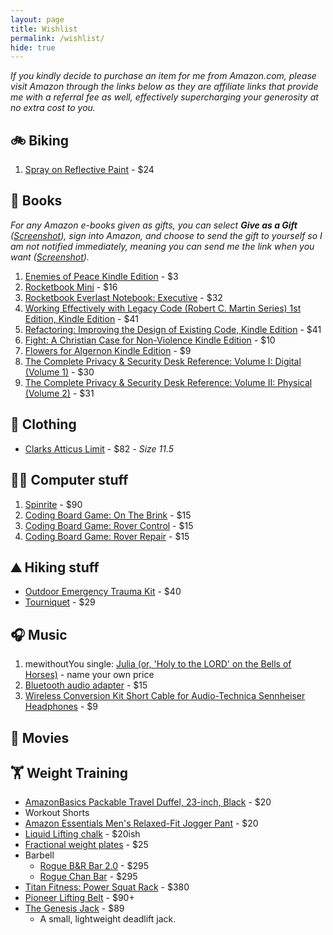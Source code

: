 ```yaml
---
layout: page
title: Wishlist
permalink: /wishlist/
hide: true
---
```


<!-- # Wishlist -->

_If you kindly decide to purchase an item for me from Amazon.com, please visit Amazon through the links below as they are affiliate links that provide me with a referral fee as well, effectively supercharging your generosity at no extra cost to you._

## 🚲 Biking
1. [Spray on Reflective Paint](https://amzn.to/2LsDtIJ) - $24

## 📖 Books
_For any Amazon e-books given as gifts, you can select **Give as a Gift** ([Screenshot](https://goo.gl/PgPwqF)), sign into Amazon, and choose to send the gift to yourself so I am not notified immediately, meaning you can send me the link when you want ([Screenshot](https://goo.gl/YY4Zxm))._
1. [Enemies of Peace Kindle Edition](https://amzn.to/2LNOPKO) - $3
2. [Rocketbook Mini](https://amzn.to/2NTawq0) - $16
3. [Rocketbook Everlast Notebook: Executive](https://amzn.to/2NVJuyA) - $32
4. [Working Effectively with Legacy Code (Robert C. Martin Series) 1st Edition, Kindle Edition](https://amzn.to/2JGUH3y) - $41
5. [Refactoring: Improving the Design of Existing Code, Kindle Edition](https://amzn.to/2zVn3Y4) - $41
6. [Fight: A Christian Case for Non-Violence Kindle Edition](https://amzn.to/2zQvbsJ) - $10
7. [Flowers for Algernon Kindle Edition](https://amzn.to/2L93D7h) - $9
8. [The Complete Privacy & Security Desk Reference: Volume I: Digital (Volume 1)](https://amzn.to/2K9E14R) - $30
9. [The Complete Privacy & Security Desk Reference: Volume II: Physical (Volume 2)](https://amzn.to/2OxqFCX) - $31

## 👕 Clothing
- [Clarks Atticus Limit](https://amzn.to/2uywJT8) - $82 - _Size 11.5_

## 👨‍💻 Computer stuff
1. [Spinrite](https://www.grc.com/x/ne.dll?ag0foyt2) - $90
2. [Coding Board Game: On The Brink](https://amzn.to/2JAFeBZ) - $15
3. [Coding Board Game: Rover Control](https://amzn.to/2O2DULG) - $15
4. [Coding Board Game: Rover Repair](https://www.target.com/p/coding-board-game-robot-repair/-/A-52123740#lnk=sametab) - $15

## ⛰️ Hiking stuff
- [Outdoor Emergency Trauma Kit](https://amzn.to/2zPpEms) - $40
- [Tourniquet](https://amzn.to/2Lu1Sxr) - $29

## 🎧 Music

1. mewithoutYou single: [Julia (or, 'Holy to the LORD' on the Bells of Horses)](https://mewithoutyou.bandcamp.com/track/julia-or-holy-to-the-lord-on-the-bells-of-horses) - name your own price
2. [Bluetooth audio adapter](https://www.amazon.com/dp/B008AGQMQC/_encoding=UTF8?coliid=ITG2845BNWPT6&colid=377WTGEIH9JPF) - $15
3. [ Wireless Conversion Kit Short Cable for Audio-Technica Sennheiser Headphones](https://www.amazon.com/dp/B01N0OA64P/_encoding=UTF8?coliid=I3MR30IIB1HRTF&colid=377WTGEIH9JPF) - $9

## 🍿 Movies

## 🏋️ Weight Training
- [AmazonBasics Packable Travel Duffel, 23-inch, Black](https://amzn.to/2uzkRQI) - $20
- Workout Shorts
- [Amazon Essentials Men's Relaxed-Fit Jogger Pant](https://amzn.to/2LoJfhy) - $20
- [Liquid Lifting chalk](https://amzn.to/2vNepWV) - $20ish
- [Fractional weight plates](https://ironwoodyfitness.com/product/olympic-2-inch-fractional-plates/) - $25
- Barbell
  - [Rogue B&R Bar 2.0](https://www.roguefitness.com/rogue-29mm-burgener-rippetoe-bar-2-0) - $295
  - [Rogue Chan Bar](https://www.roguefitness.com/rogue-chan-bar) - $295
- [Titan Fitness: Power Squat Rack](https://amzn.to/2L6iHSZ) - $380
- [Pioneer Lifting Belt](https://generalleathercraft.com/product/pioneer-cut-10mm-thick-4-power-lifting-belt-copy/) - $90+
- [The Genesis Jack](https://www.genesisjack.com/shop/genesis-jack) - $89
  - A small, lightweight deadlift jack.
